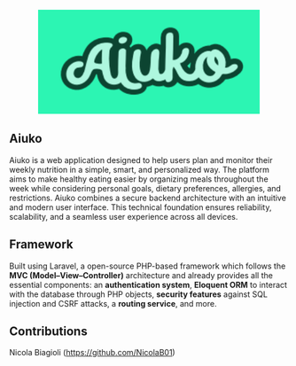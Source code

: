 <p align="center"><img src="https://github.com/LeonardoMerelli/Aiuko/blob/main/public/images/Logo.PNG" width="400" alt="Aiuko Logo"></p>

## Aiuko
Aiuko is a web application designed to help users plan and monitor their weekly nutrition in a simple, smart, and personalized way.
The platform aims to make healthy eating easier by organizing meals throughout the week while considering personal goals, dietary preferences, allergies, and restrictions.
Aiuko combines a secure backend architecture with an intuitive and modern user interface. This technical foundation ensures reliability, scalability, and a seamless user experience across all devices.

## Framework
Built using Laravel, a open-source PHP-based framework which follows the **MVC (Model–View–Controller)** architecture and already provides all the essential components: an **authentication system**, **Eloquent ORM** to interact with the database through PHP objects, **security features** against SQL injection and CSRF attacks, a **routing service**, and more.

## Contributions
Nicola Biagioli (https://github.com/NicolaB01)
